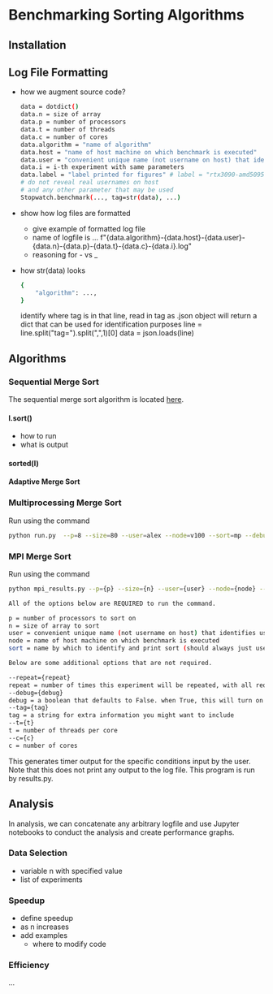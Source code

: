 # Benchmarking Sorting Algorithms

## Installation

## Log File Formatting

- how we augment source code?

  ```bash
  data = dotdict()
  data.n = size of array
  data.p = number of processors
  data.t = number of threads
  data.c = number of cores
  data.algorithm = "name of algorithm"
  data.host = "name of host machine on which benchmark is executed"
  data.user = "convenient unique name (not username on host) that identifies user (pseudonym for user)"
  data.i = i-th experiment with same parameters
  data.label = "label printed for figures" # label = "rtx3090-amd5095", "macpro2019-i7"
  # do not reveal real usernames on host
  # and any other parameter that may be used
  Stopwatch.benchmark(..., tag=str(data), ...)
  ```

- show how log files are formatted
    - give example of formatted log file
    - name of logfile is ...
      f"{data.algorithm}-{data.host}-{data.user}-{data.n}-{data.p}-{data.t}-{data.c}-{data.i}.log"
    - reasoning for - vs _
- how str(data) looks
  ```bash
  {
      "algorithm": ...,
  }
  ```
  identify where tag is in that line, read in tag as .json object
  will return a dict that can be used for identification purposes
  line = line.split("tag=").split(",",1)[0]
  data = json.loads(line)

## Algorithms

### Sequential Merge Sort

The sequential merge sort algorithm is located [here](https://github.com/cloudmesh/cloudmesh-mpi/blob/main/examples/sort/sequential/mergesort.py).

#### l.sort()


- how to run
- what is output

#### sorted(l)

#### Adaptive Merge Sort

### Multiprocessing Merge Sort

Run using the command

  ```bash
  python run.py  --p=8 --size=80 --user=alex --node=v100 --sort=mp --debug=true
  ```

### MPI Merge Sort

Run using the command

  ```bash 
  python mpi_results.py --p={p} --size={n} --user={user} --node={node} --sort=mpi-mergesort 
  ```

  ```bash
  All of the options below are REQUIRED to run the command. 

  p = number of processors to sort on
  n = size of array to sort
  user = convenient unique name (not username on host) that identifies user
  node = name of host machine on which benchmark is executed
  sort = name by which to identify and print sort (should always just use mpi-mergesort)

  Below are some additional options that are not required. 

  --repeat={repeat}
  repeat = number of times this experiment will be repeated, with all required options kept constant
  --debug={debug}
  debug = a boolean that defaults to False. when True, this will turn on extra text output to help with debugging
  --tag={tag}
  tag = a string for extra information you might want to include
  --t={t}
  t = number of threads per core
  --c={c}
  c = number of cores
  ```

This generates timer output for the specific conditions input by the user. Note that this does not print any output to the log file. This program is run by results.py. 

##  Analysis

In analysis, we can concatenate any arbitrary logfile and use Jupyter notebooks to conduct the analysis and create performance graphs. 

### Data Selection

- variable n with specified value
- list of experiments

### Speedup

- define speedup
- as n increases
- add examples 
    - where to modify code

### Efficiency

...
